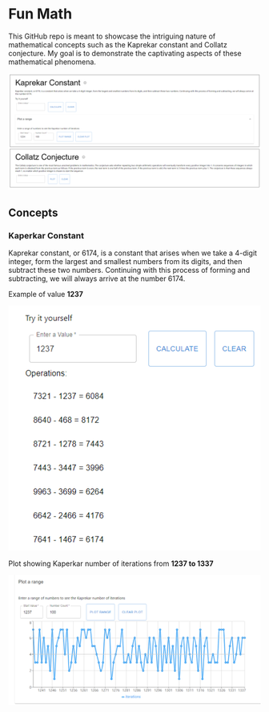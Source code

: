 # Fun Math

This GitHub repo is meant to showcase the intriguing nature of mathematical concepts such as the Kaprekar constant and Collatz conjecture. My goal is to demonstrate the captivating aspects of these mathematical phenomena.

![](img/MathConcepts%20overview.png)

## Concepts


### Kaperkar Constant
Kaprekar constant, or 6174, is a constant that arises when we take a 4-digit integer, form the largest and smallest numbers from its digits, and then subtract these two numbers. Continuing with this process of forming and subtracting, we will always arrive at the number 6174.

Example of value **1237**

![](img/Kaperkar%20Example.png)

Plot showing Kaperkar number of iterations from **1237 to 1337**

![](img/kaperkar%20plot%20sample.png)
